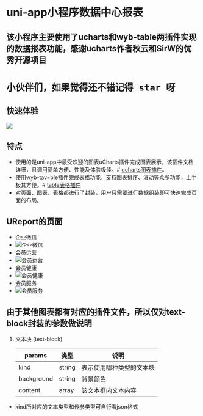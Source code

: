 # uni-app小程序数据中心报表

## 该小程序主要使用了ucharts和wyb-table两插件实现的数据报表功能，感谢ucharts作者秋云和SirW的优秀开源项目

# `小伙伴们，如果觉得还不错记得 star 呀`

## 快速体验

![](https://img-blog.csdnimg.cn/2021030910362459.jpg#pic_center)

## 特点
- 使用的是uni-app中最受欢迎的图表uCharts插件完成图表展示，该插件文档详细，且调用简单方便、性能及体验极佳。# [ucharts图表插件](https://ext.dcloud.net.cn/plugin?id=271)。
- 使用wyb-tav=ble插件完成表格功能，支持图表排序、滚动等众多功能，上手极其方便。# [table表格插件](https://ext.dcloud.net.cn/plugin?id=2667)
- 对页面、图表、表格都进行了封装，用户只需要进行数据组装即可快速完成页面的布局。

## UReport的页面
- 企业微信
- ![企业微信](https://img-blog.csdnimg.cn/20210309103640712.gif#pic_center)
- 会员运营
- ![会员运营](https://img-blog.csdnimg.cn/20210309103650305.gif#pic_center)
- 会员健康
- ![会员健康](https://img-blog.csdnimg.cn/20210309103710581.gif#pic_center)
- 会员服务
- ![会员服务](https://img-blog.csdnimg.cn/20210309103717854.gif#pic_center)

## 由于其他图表都有对应的插件文件，所以仅对text-block封装的参数做说明
 1. 文本块 (text-block)

    | params | 类型           | 说明                                        |
    | ------ | -------------- | ------------------------------------------- |
    | kind  | string         | 表示使用哪种类型的文本块                              |
    | background    | string         | 背景颜色             |
    | content  | array | 该文本框内文本内容 |
	
- kind所对应的文本类型和传参类型可自行看json格式
